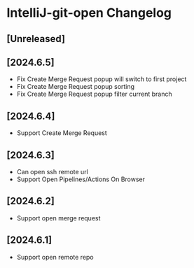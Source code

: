 <!-- Keep a Changelog guide -> https://keepachangelog.com -->

# IntelliJ-git-open Changelog

## [Unreleased]

## [2024.6.5]
- Fix Create Merge Request popup will switch to first project
- Fix Create Merge Request popup sorting
- Fix Create Merge Request popup filter current branch

## [2024.6.4]
- Support Create Merge Request

## [2024.6.3]
- Can open ssh remote url
- Support Open Pipelines/Actions On Browser

## [2024.6.2]
- Support open merge request

## [2024.6.1]
- Support open remote repo